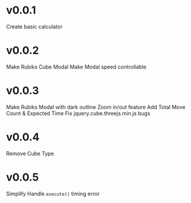 # v0.0.1

Create basic calculator

# v0.0.2

Make Rubiks Cube Modal
Make Modal speed controllable

# v0.0.3

Make Rubiks Modal with dark outline
Zoom in/out feature
Add Total Move Count & Expected Time
Fix jquery.cube.threejs.min.js bugs

# v0.0.4

Remove Cube Type

# v0.0.5

Simplify
Handle `execute()` timing error
